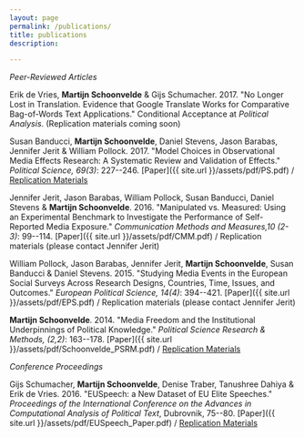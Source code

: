 ```yaml
---
layout: page
permalink: /publications/
title: publications
description:

---
```


*Peer-Reviewed Articles*

Erik de Vries, **Martijn Schoonvelde** & Gijs Schumacher. 2017. "No Longer Lost in Translation. Evidence that Google Translate Works for Comparative Bag-of-Words Text Applications." Conditional Acceptance at *Political Analysis*. (Replication materials coming soon)

Susan Banducci, **Martijn Schoonvelde**, Daniel Stevens, Jason Barabas, Jennifer Jerit & William Pollock. 2017. "Model Choices in Observational Media Effects Research: A Systematic Review and Validation of Effects." *Political Science, 69(3)*: 227--246. [Paper]({{ site.url }}/assets/pdf/PS.pdf) / [Replication Materials](https://dataverse.harvard.edu/dataset.xhtml?persistentId=doi:10.7910/DVN/7FYH0T)

Jennifer Jerit, Jason Barabas, William Pollock, Susan Banducci, Daniel Stevens & **Martijn Schoonvelde**. 2016. "Manipulated vs. Measured: Using an Experimental
Benchmark to Investigate the Performance of Self-Reported Media Exposure." *Communication Methods and Measures,10 (2-3)*: 99--114. [Paper]({{ site.url }}/assets/pdf/CMM.pdf) / Replication materials (please contact Jennifer Jerit)

William Pollock, Jason Barabas, Jennifer Jerit, **Martijn Schoonvelde**, Susan Banducci & Daniel Stevens. 2015. "Studying Media Events in the European Social Surveys Across Research Designs, Countries, Time, Issues, and Outcomes." *European Political Science, 14(4)*: 394--421. [Paper]({{ site.url }}/assets/pdf/EPS.pdf) / Replication materials (please contact Jennifer Jerit)

**Martijn Schoonvelde**. 2014. "Media Freedom and the Institutional Underpinnings of Political Knowledge." *Political Science Research & Methods, (2,2)*: 163--178. [Paper]({{ site.url }}/assets/pdf/Schoonvelde_PSRM.pdf) / [Replication Materials](https://dataverse.harvard.edu/dataset.xhtml?persistentId=doi:10.7910/DVN/24122) 

*Conference Proceedings*

Gijs Schumacher, **Martijn Schoonvelde**, Denise Traber, Tanushree Dahiya & Erik de Vries. 2016. "EUSpeech: a New Dataset of EU Elite Speeches." *Proceedings of the International Conference on the Advances in Computational Analysis of Political Text*, Dubrovnik, 75--80. [Paper]({{ site.url }}/assets/pdf/EUSpeech_Paper.pdf) / [Replication Materials](https://dataverse.harvard.edu/dataverse/euspeech)